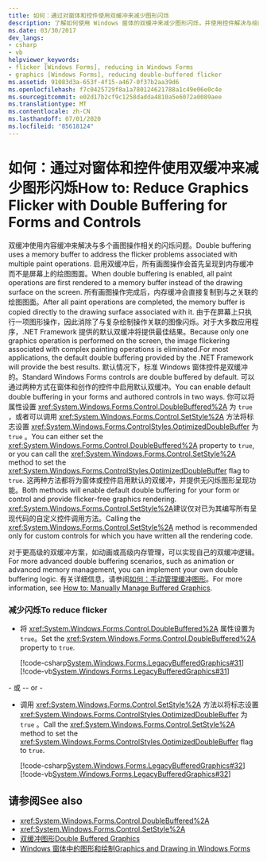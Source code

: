 ```yaml
---
title: 如何：通过对窗体和控件使用双缓冲来减少图形闪烁
description: 了解如何使用 Windows 窗体的双缓冲来减少图形闪烁，并使用控件解决与绘画操作相关的闪烁问题。
ms.date: 03/30/2017
dev_langs:
- csharp
- vb
helpviewer_keywords:
- flicker [Windows Forms], reducing in Windows Forms
- graphics [Windows Forms], reducing double-buffered flicker
ms.assetid: 91083d3a-653f-4f15-a467-0f37b2aa39d6
ms.openlocfilehash: f7c0425729f8a1a780124621788a1c49e06e0c4e
ms.sourcegitcommit: e02d17b2cf9c1258dadda4810a5e6072a0089aee
ms.translationtype: MT
ms.contentlocale: zh-CN
ms.lasthandoff: 07/01/2020
ms.locfileid: "85618124"
---
```

# <a name="how-to-reduce-graphics-flicker-with-double-buffering-for-forms-and-controls"></a><span data-ttu-id="5f8cc-103">如何：通过对窗体和控件使用双缓冲来减少图形闪烁</span><span class="sxs-lookup"><span data-stu-id="5f8cc-103">How to: Reduce Graphics Flicker with Double Buffering for Forms and Controls</span></span>
<span data-ttu-id="5f8cc-104">双缓冲使用内容缓冲来解决与多个画图操作相关的闪烁问题。</span><span class="sxs-lookup"><span data-stu-id="5f8cc-104">Double buffering uses a memory buffer to address the flicker problems associated with multiple paint operations.</span></span> <span data-ttu-id="5f8cc-105">启用双缓冲后，所有画图操作会首先呈现到内存缓冲而不是屏幕上的绘图图面。</span><span class="sxs-lookup"><span data-stu-id="5f8cc-105">When double buffering is enabled, all paint operations are first rendered to a memory buffer instead of the drawing surface on the screen.</span></span> <span data-ttu-id="5f8cc-106">所有画图操作完成后，内存缓冲会直接复制到与之关联的绘图图面。</span><span class="sxs-lookup"><span data-stu-id="5f8cc-106">After all paint operations are completed, the memory buffer is copied directly to the drawing surface associated with it.</span></span> <span data-ttu-id="5f8cc-107">由于在屏幕上只执行一项图形操作，因此消除了与复杂绘制操作关联的图像闪烁。对于大多数应用程序，.NET Framework 提供的默认双缓冲将提供最佳结果。</span><span class="sxs-lookup"><span data-stu-id="5f8cc-107">Because only one graphics operation is performed on the screen, the image flickering associated with complex painting operations is eliminated.For most applications, the default double buffering provided by the .NET Framework will provide the best results.</span></span> <span data-ttu-id="5f8cc-108">默认情况下，标准 Windows 窗体控件是双缓冲的。</span><span class="sxs-lookup"><span data-stu-id="5f8cc-108">Standard Windows Forms controls are double buffered by default.</span></span> <span data-ttu-id="5f8cc-109">可以通过两种方式在窗体和创作的控件中启用默认双缓冲。</span><span class="sxs-lookup"><span data-stu-id="5f8cc-109">You can enable default double buffering in your forms and authored controls in two ways.</span></span> <span data-ttu-id="5f8cc-110">你可以将属性设置 <xref:System.Windows.Forms.Control.DoubleBuffered%2A> 为 `true` ，或者可以调用 <xref:System.Windows.Forms.Control.SetStyle%2A> 方法将标志设置 <xref:System.Windows.Forms.ControlStyles.OptimizedDoubleBuffer> 为 `true` 。</span><span class="sxs-lookup"><span data-stu-id="5f8cc-110">You can either set the <xref:System.Windows.Forms.Control.DoubleBuffered%2A> property to `true`, or you can call the <xref:System.Windows.Forms.Control.SetStyle%2A> method to set the <xref:System.Windows.Forms.ControlStyles.OptimizedDoubleBuffer> flag to `true`.</span></span> <span data-ttu-id="5f8cc-111">这两种方法都将为窗体或控件启用默认的双缓冲，并提供无闪烁图形呈现功能。</span><span class="sxs-lookup"><span data-stu-id="5f8cc-111">Both methods will enable default double buffering for your form or control and provide flicker-free graphics rendering.</span></span> <span data-ttu-id="5f8cc-112"><xref:System.Windows.Forms.Control.SetStyle%2A>建议仅对已为其编写所有呈现代码的自定义控件调用方法。</span><span class="sxs-lookup"><span data-stu-id="5f8cc-112">Calling the <xref:System.Windows.Forms.Control.SetStyle%2A> method is recommended only for custom controls for which you have written all the rendering code.</span></span>  
  
 <span data-ttu-id="5f8cc-113">对于更高级的双缓冲方案，如动画或高级内存管理，可以实现自己的双缓冲逻辑。</span><span class="sxs-lookup"><span data-stu-id="5f8cc-113">For more advanced double buffering scenarios, such as animation or advanced memory management, you can implement your own double buffering logic.</span></span> <span data-ttu-id="5f8cc-114">有关详细信息，请参阅[如何：手动管理缓冲图形](how-to-manually-manage-buffered-graphics.md)。</span><span class="sxs-lookup"><span data-stu-id="5f8cc-114">For more information, see [How to: Manually Manage Buffered Graphics](how-to-manually-manage-buffered-graphics.md).</span></span>  
  
### <a name="to-reduce-flicker"></a><span data-ttu-id="5f8cc-115">减少闪烁</span><span class="sxs-lookup"><span data-stu-id="5f8cc-115">To reduce flicker</span></span>  
  
- <span data-ttu-id="5f8cc-116">将 <xref:System.Windows.Forms.Control.DoubleBuffered%2A> 属性设置为 `true`。</span><span class="sxs-lookup"><span data-stu-id="5f8cc-116">Set the <xref:System.Windows.Forms.Control.DoubleBuffered%2A> property to `true`.</span></span>  
  
     [!code-csharp[System.Windows.Forms.LegacyBufferedGraphics#31](~/samples/snippets/csharp/VS_Snippets_Winforms/System.Windows.Forms.LegacyBufferedGraphics/CS/Class1.cs#31)]
     [!code-vb[System.Windows.Forms.LegacyBufferedGraphics#31](~/samples/snippets/visualbasic/VS_Snippets_Winforms/System.Windows.Forms.LegacyBufferedGraphics/VB/Class1.vb#31)]  
  
 <span data-ttu-id="5f8cc-117">\- 或 -</span><span class="sxs-lookup"><span data-stu-id="5f8cc-117">\- or -</span></span>  
  
- <span data-ttu-id="5f8cc-118">调用 <xref:System.Windows.Forms.Control.SetStyle%2A> 方法以将标志设置 <xref:System.Windows.Forms.ControlStyles.OptimizedDoubleBuffer> 为 `true` 。</span><span class="sxs-lookup"><span data-stu-id="5f8cc-118">Call the <xref:System.Windows.Forms.Control.SetStyle%2A> method to set the <xref:System.Windows.Forms.ControlStyles.OptimizedDoubleBuffer> flag to `true`.</span></span>  
  
     [!code-csharp[System.Windows.Forms.LegacyBufferedGraphics#32](~/samples/snippets/csharp/VS_Snippets_Winforms/System.Windows.Forms.LegacyBufferedGraphics/CS/Class1.cs#32)]
     [!code-vb[System.Windows.Forms.LegacyBufferedGraphics#32](~/samples/snippets/visualbasic/VS_Snippets_Winforms/System.Windows.Forms.LegacyBufferedGraphics/VB/Class1.vb#32)]  
  
## <a name="see-also"></a><span data-ttu-id="5f8cc-119">请参阅</span><span class="sxs-lookup"><span data-stu-id="5f8cc-119">See also</span></span>

- <xref:System.Windows.Forms.Control.DoubleBuffered%2A>
- <xref:System.Windows.Forms.Control.SetStyle%2A>
- [<span data-ttu-id="5f8cc-120">双缓冲图形</span><span class="sxs-lookup"><span data-stu-id="5f8cc-120">Double Buffered Graphics</span></span>](double-buffered-graphics.md)
- [<span data-ttu-id="5f8cc-121">Windows 窗体中的图形和绘制</span><span class="sxs-lookup"><span data-stu-id="5f8cc-121">Graphics and Drawing in Windows Forms</span></span>](graphics-and-drawing-in-windows-forms.md)
